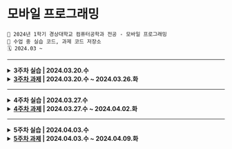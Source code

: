 # 모바일 프로그래밍
```
🏫 2024년 1학기 경상대학교 컴퓨터공학과 전공 - 모바일 프로그래밍
💾 수업 중 실습 코드, 과제 코드 저장소
🗓️ 2024.03 ~ 
```

---

<details markdown="1">
  <summary><b>3주차 실습 | 2024.03.20.수</b></summary>
  <div>
    <ul>
      <li>HelloAndroid: 버튼, 체크박스, 라디오버튼 등 위젯 생성</li>
      <li>BaseApp: 버튼 click event, Toast</li>
    </ul>
  </div>
</details>
<details markdown="1">
  <summary><b><a href="https://github.com/jung0115/GNU_MobileProgramming/issues/1" target="_blank">3주차 과제</a> | 2024.03.20.수 ~ 2024.03.26.화</b></summary>
  <div>
    <ul>
      <li>
        <div>Week03Homework: 글자 나타내기, 홈페이지 열기, 라디오 버튼</div>
        <img width="200px" src="https://github.com/jung0115/GNU_MobileProgramming/assets/76805879/98f8a038-9238-405d-9c8b-624319d149c1" /> <img width="200px" src="https://github.com/jung0115/GNU_MobileProgramming/assets/76805879/b513c6a3-2e3e-4f1f-a8ea-d196dc3491e7" /> <img width="200px" src="https://github.com/jung0115/GNU_MobileProgramming/assets/76805879/e2c2e110-b19e-4ff1-9b45-e2bfe4372801" />
      </li>
    </ul>
  </div>
</details>

---
<details markdown="1">
  <summary><b>4주차 실습 | 2024.03.27.수</b></summary>
  <div>
    <ul>
      <li>week04_1 > Practice1Activity: EditText, Button, TextView 속성 사용</li>
    </ul>
  </div>
</details>
<details markdown="1">
  <summary><b><a href="https://github.com/jung0115/GNU_MobileProgramming/issues/4" target="_blank">4주차 과제</a> | 2024.03.27.수 ~ 2024.04.02.화</b></summary>
  <div>
    <ul>
      <li>
        <div>week04_1 > MainActivity: 초간단 계산기</div>
        <img width="200px" alt="실습4-1" src="https://github.com/jung0115/GNU_MobileProgramming/assets/76805879/eb3ad606-bc23-4eb4-9181-f1bfde5618a6" />  
      </li>
      <li>
        <div>week04_1 > AnimalActivity: 동물 사진 보여주기</div>
        <img height="400px" alt="실습4-11(1)" src="https://github.com/jung0115/GNU_MobileProgramming/assets/76805879/3a0cd6b9-166a-464d-bf66-8c1dd955ace1"> <img height="400px" alt="실습4-11(2)" src="https://github.com/jung0115/GNU_MobileProgramming/assets/76805879/12de2be5-bde7-493a-91c6-bb660363cc5c"> <img height="400px" alt="실습4-11(3)" src="https://github.com/jung0115/GNU_MobileProgramming/assets/76805879/13dc702f-8ee4-479d-be0c-f35e1b50dd26"> <img height="400px" alt="실습4-11(4)" src="https://github.com/jung0115/GNU_MobileProgramming/assets/76805879/976eb581-0547-493e-9298-ed9512013216"> 
      </li>
    </ul>
  </div>
</details>

---
<details markdown="1">
  <summary><b>5주차 실습 | 2024.04.03.수</b></summary>
  <div>
    <ul>
      <li>week05_1 > MainActivity: LinearLayout orientaion, gravity</li>
      <li>week05_1 > MainActivity2: Layout weight</li>
      <li>week05_1 > Practice5_2Activity: 중첩 LinearLayout</li>
      <li>week05_2 > MainActivity2: RelativeLayout parent 기준</li>
      <li>week05_2 > MainActivity3: RelativeLayout 위젯 기준</li>
    </ul>
  </div>
</details>
<details markdown="1">
  <summary><b><a href="https://github.com/jung0115/GNU_MobileProgramming/issues/8" target="_blank">5주차 과제</a> | 2024.04.03.수 ~ 2024.04.09.화</b></summary>
  <div>
    <ul>
      <li>
        <div>week05_2 > MainActivity: XML 없이 화면 코딩하기</div>
        <img width="200px" alt="실습5-1" src="https://github.com/jung0115/GNU_MobileProgramming/assets/76805879/d0bec42f-9ea4-47bf-9b94-45a7a76c2473" />  
      </li>
      <li>
        <div>week05_2 > MainActivity4: TableLayout을 활용한 계산기 만들기</div>
          <img height="400px" alt="실습4-2(1)" src="https://github.com/jung0115/GNU_MobileProgramming/assets/76805879/e6efb698-c051-4453-8e87-00cf4fe0503f"> <img height="400px" alt="실습4-2(2)" src="https://github.com/jung0115/GNU_MobileProgramming/assets/76805879/14d86198-97e7-4a32-9fe8-01560f38e45d"> <img height="400px" alt="실습4-2(3)" src="https://github.com/jung0115/GNU_MobileProgramming/assets/76805879/2d2948cf-bbbe-445e-98d7-e79385a792e8">
      </li>
    </ul>
  </div>
</details>
